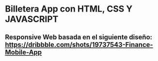 # Billetera App con HTML, CSS Y JAVASCRIPT
## Responsive Web basada en el siguiente diseño: https://dribbble.com/shots/19737543-Finance-Mobile-App
